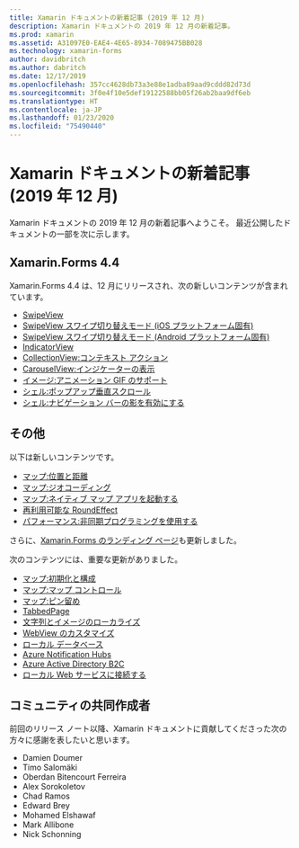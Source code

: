 ```yaml
---
title: Xamarin ドキュメントの新着記事 (2019 年 12 月)
description: Xamarin ドキュメントの 2019 年 12 月の新着記事。
ms.prod: xamarin
ms.assetid: A31097E0-EAE4-4E65-8934-7089475BB028
ms.technology: xamarin-forms
author: davidbritch
ms.author: dabritch
ms.date: 12/17/2019
ms.openlocfilehash: 357cc4628db73a3e88e1adba89aad9cddd82d73d
ms.sourcegitcommit: 3f0e4f10e5def19122588bb05f26ab2baa9df6eb
ms.translationtype: HT
ms.contentlocale: ja-JP
ms.lasthandoff: 01/23/2020
ms.locfileid: "75490440"
---
```

# <a name="xamarin-docs-whats-new-december-2019"></a>Xamarin ドキュメントの新着記事 (2019 年 12 月)

Xamarin ドキュメントの 2019 年 12 月の新着記事へようこそ。 最近公開したドキュメントの一部を次に示します。

## <a name="xamarinforms-44"></a>Xamarin.Forms 4.4

Xamarin.Forms 4.4 は、12 月にリリースされ、次の新しいコンテンツが含まれています。

- [SwipeView](~/xamarin-forms/user-interface/swipeview.md)
- [SwipeView スワイプ切り替えモード (iOS プラットフォーム固有)](~/xamarin-forms/platform/ios/swipeview-swipetransitionmode.md)
- [SwipeView スワイプ切り替えモード (Android プラットフォーム固有)](~/xamarin-forms/platform/android/swipeview-swipetransitionmode.md)
- [IndicatorView](~/xamarin-forms/user-interface/indicatorview.md)
- [CollectionView:コンテキスト アクション](~/xamarin-forms/user-interface/collectionview/populate-data.md#context-menus)
- [CarouselView:インジケーターの表示](~/xamarin-forms/user-interface/carouselview/populate-data.md#display-indicators)
- [イメージ:アニメーション GIF のサポート](~/xamarin-forms/user-interface/images.md#animated-gifs)
- [シェル:ポップアップ垂直スクロール](~/xamarin-forms/app-fundamentals/shell/flyout.md#flyout-vertical-scroll)
- [シェル:ナビゲーション バーの影を有効にする](~/xamarin-forms/app-fundamentals/shell/configuration.md#enable-navigation-bar-shadow)

## <a name="other"></a>その他

以下は新しいコンテンツです。

- [マップ:位置と距離](~/xamarin-forms/user-interface/map/position-distance.md)
- [マップ:ジオコーディング](~/xamarin-forms/user-interface/map/geocoder.md)
- [マップ:ネイティブ マップ アプリを起動する](~/xamarin-forms/user-interface/map/native-map-app.md)
- [再利用可能な RoundEffect](~/xamarin-forms/app-fundamentals/effects/reusable-roundeffect.md)
- [パフォーマンス:非同期プログラミングを使用する](~/xamarin-forms/deploy-test/performance.md#use-asynchronous-programming)

さらに、[Xamarin.Forms のランディング ページ](~/xamarin-forms/index.yml)も更新しました。

次のコンテンツには、重要な更新がありました。

- [マップ:初期化と構成](~/xamarin-forms/user-interface/map/setup.md)
- [マップ:マップ コントロール](~/xamarin-forms/user-interface/map/map.md)
- [マップ:ピン留め](~/xamarin-forms/user-interface/map/pins.md)
- [TabbedPage](~/xamarin-forms/app-fundamentals/navigation/tabbed-page.md)
- [文字列とイメージのローカライズ](~/xamarin-forms/app-fundamentals/localization/text.md)
- [WebView のカスタマイズ](~/xamarin-forms/app-fundamentals/custom-renderer/hybridwebview.md)
- [ローカル データベース](~/xamarin-forms/data-cloud/data/databases.md)
- [Azure Notification Hubs](~/xamarin-forms/data-cloud/azure-services/azure-notification-hub.md)
- [Azure Active Directory B2C](~/xamarin-forms/data-cloud/authentication/azure-ad-b2c.md)
- [ローカル Web サービスに接続する](~/cross-platform/deploy-test/connect-to-local-web-services.md)

## <a name="community-contributors"></a>コミュニティの共同作成者

前回のリリース ノート以降、Xamarin ドキュメントに貢献してくださった次の方々に感謝を表したいと思います。

- Damien Doumer
- Timo Salomäki
- Oberdan Bitencourt Ferreira
- Alex Sorokoletov
- Chad Ramos
- Edward Brey
- Mohamed Elshawaf
- Mark Allibone
- Nick Schonning
